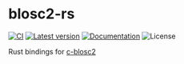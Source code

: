 # blosc2-rs

[![CI](https://github.com/milesgranger/blosc2-rs/actions/workflows/CI.yml/badge.svg?branch=main)](https://github.com/milesgranger/blosc2-rs/actions/workflows/CI.yml)
[![Latest version](https://img.shields.io/crates/v/blosc2-rs.svg)](https://crates.io/crates/blosc2-rs)
[![Documentation](https://docs.rs/blosc2-rs/badge.svg)](https://docs.rs/blosc2-rs)
![License](https://img.shields.io/crates/l/blosc2-rs.svg)

Rust bindings for [c-blosc2](https://github.com/Blosc/c-blosc2)
